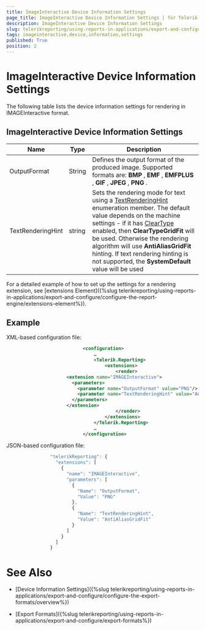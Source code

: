 ```yaml
---
title: ImageInteractive Device Information Settings
page_title: ImageInteractive Device Information Settings | for Telerik Reporting Documentation
description: ImageInteractive Device Information Settings
slug: telerikreporting/using-reports-in-applications/export-and-configure/configure-the-export-formats/imageinteractive-device-information-settings
tags: imageinteractive,device,information,settings
published: True
position: 2
---
```


# ImageInteractive Device Information Settings



The following table lists the device information settings for rendering in IMAGEInteractive format.

## ImageInteractive Device Information Settings


| Name | Type | Description |
| ------ | ------ | ------ |
|OutputFormat|String|Defines the output format of the produced image. Supported formats are: __BMP__ , __EMF__ , __EMFPLUS__ , __GIF__ , __JPEG__ , __PNG__ .|
|TextRenderingHint|string|Sets the rendering mode for text using a [TextRenderingHint](https://msdn.microsoft.com/en-us/library/ssazt6bs(v=vs.110).aspx) enumeration member. The default value depends on the machine settings - if it has [ClearType](https://www.microsoft.com/en-us/Typography/ClearTypeInfo.aspx) enabled, then __ClearTypeGridFit__ will be used. Otherwise the rendering algorithm will use __AntiAliasGridFit__ hinting.                 If text rendering hinting is not supported, the __SystemDefault__ value will be used|




For a detailed example of how to set up the settings for a rendering extension, see [extensions Element]({%slug telerikreporting/using-reports-in-applications/export-and-configure/configure-the-report-engine/extensions-element%}).         

## Example

XML-based configuration file:

	
````xml
							<configuration>
								…
								<Telerik.Reporting>
									<extensions>
										<render>
                      <extension name="IMAGEInteractive">
                        <parameters>
                          <parameter name="OutputFormat" value="PNG"/>
                          <parameter name="TextRenderingHint" value="AntiAliasGridFit"/>
                        </parameters>
                      </extension>
										</render>
									</extensions>
								</Telerik.Reporting>
								…
							</configuration>
````



JSON-based configuration file:

	
````js
                "telerikReporting": {
                  "extensions": [
                    {
                      "name": "IMAGEInteractive",
                      "parameters": [
                        {
                          "Name": "OutputFormat",
                          "Value": "PNG"
                        },
                        {
                          "Name": "TextRenderingHint",
                          "Value": "AntiAliasGridFit"
                        }
                      ]
                    }
                  ]
                }
````



# See Also


 * [Device Information Settings]({%slug telerikreporting/using-reports-in-applications/export-and-configure/configure-the-export-formats/overview%})

 * [Export Formats]({%slug telerikreporting/using-reports-in-applications/export-and-configure/export-formats%})
